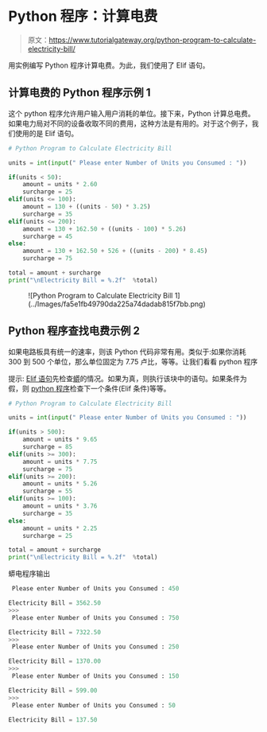 # Python 程序：计算电费

> 原文：<https://www.tutorialgateway.org/python-program-to-calculate-electricity-bill/>

用实例编写 Python 程序计算电费。为此，我们使用了 Elif 语句。

## 计算电费的 Python 程序示例 1

这个 python 程序允许用户输入用户消耗的单位。接下来，Python 计算总电费。如果电力局对不同的设备收取不同的费用，这种方法是有用的。对于这个例子，我们使用的是 Elif 语句。

```py
# Python Program to Calculate Electricity Bill

units = int(input(" Please enter Number of Units you Consumed : "))

if(units < 50):
    amount = units * 2.60
    surcharge = 25
elif(units <= 100):
    amount = 130 + ((units - 50) * 3.25)
    surcharge = 35
elif(units <= 200):
    amount = 130 + 162.50 + ((units - 100) * 5.26)
    surcharge = 45
else:
    amount = 130 + 162.50 + 526 + ((units - 200) * 8.45)
    surcharge = 75

total = amount + surcharge
print("\nElectricity Bill = %.2f"  %total)
```

<figure class="wp-block-image">![Python Program to Calculate Electricity Bill 1](../Images/fa5e1fb49790da225a74dadab815f7bb.png)</figure>

## Python 程序查找电费示例 2

如果电路板具有统一的速率，则该 Python 代码非常有用。类似于:如果你消耗 300 到 500 个单位，那么单位固定为 7.75 卢比，等等。让我们看看 python 程序

 提示: [Elif 语句](https://www.tutorialgateway.org/python-elif-statement/)先检查[蟒](https://www.tutorialgateway.org/python-tutorial/)的情况。如果为真，则执行该块中的语句。如果条件为假，则 [python 程序](https://www.tutorialgateway.org/python-programming-examples/)检查下一个条件(Elif 条件)等等。

```py
# Python Program to Calculate Electricity Bill

units = int(input(" Please enter Number of Units you Consumed : "))

if(units > 500):
    amount = units * 9.65
    surcharge = 85
elif(units >= 300):
    amount = units * 7.75
    surcharge = 75
elif(units >= 200):
    amount = units * 5.26
    surcharge = 55
elif(units >= 100):
    amount = units * 3.76
    surcharge = 35
else:
    amount = units * 2.25
    surcharge = 25

total = amount + surcharge
print("\nElectricity Bill = %.2f"  %total)
```

蟒电程序输出

```py
 Please enter Number of Units you Consumed : 450

Electricity Bill = 3562.50
>>> 
 Please enter Number of Units you Consumed : 750

Electricity Bill = 7322.50
>>> 
 Please enter Number of Units you Consumed : 250

Electricity Bill = 1370.00
>>> 
 Please enter Number of Units you Consumed : 150

Electricity Bill = 599.00
>>> 
 Please enter Number of Units you Consumed : 50

Electricity Bill = 137.50
```